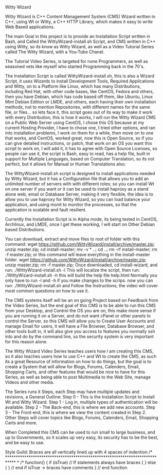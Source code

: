Witty Wizard

Witty Wizard is C++ Content Management System (CMS) Wizard written in C++, using Wt or Witty, 
a C++ HTTP Library, which makes it easy to write Web Based applications.

The main Goal in this project is to provide an Installation Script written in Bash, 
and Called the WittyWizard-install.sh Script,
and CMS written in C++ using Witty, so its know as Witty Wizard,
as well as a Video Tutorial Series called The Witty Wizard, with a You-Tube Chanel. 

The Tutorial Video Series, is targeted for none Programmers, as well as seasoned vets
like myself who started Programming back in the 70's.

The Installation Script is called WittyWizard-install.sh,
this is also a Wizard Script, it uses Wizards to install Development Tools, 
Required Applications and Witty, on to a Platform like Linux, 
which has many Distributions, including Red Hat, with other code bases, 
like CentOS, Fedora and others, then you have Debian, which has code based off them,
like Ubuntu, Linux Mint Debian Edition or LMDE, and others,
each having their own installation methods,
not to mention Repositories, with different names for the same file, or files...
so lets face it, this script goes out of its way to make it work with every Distribution,
this is how it works, I will run the Witty Wizard CMS on a Public Web Server using CentOS, 
I chose this OS because at my current Hosting Provider, I have to chose one, 
I tried other options, and ran into installation problems, I work on them for a while,
then move on to one that works, and CentOS, worked great,
now this is Open Source, 
so if you can give detailed instructions, or patch, that work on an OS you want 
this script to work on, I will add it, it has to agree with Open Source Licenses, 
so people can use it, the script is Bash, easy to read, has a help file,
built in support for Multiple Languages, based on Computer Translation,
so its not perfect, but it allows for Manual or Human Translations also.

The WittyWizard-install.sh script is designed to install applications needed by Witty Wizard,
but it has a Configuration file that allows you to add an unlimited number of servers with
with different roles; so you can install Wt on one server if you want or
it can be used to install haproxy as a stand alone web, email or Database Server,
making it very flexible, the idea is to allow you to use haproxy for Witty Wizard,
so you can load balance your application, and using monit to monitor the processes,
so that the application is scalable and fault resilient.

Currently the Installation Script is in Alpha mode, its being tested in CentOS, Archlinux, and LMDE,
once I get these working, I will start on Other Debian based Distributions.

You can download, extract and move files to root of folder with this command:
wget https://github.com/WittyWizard/install/archive/master.zip; unzip master.zip; cd install-master; mv -v * ..; cd ..; rm -rf install-master; rm -f master.zip;
or this command will leave everything in the install-master folder.
wget https://github.com/WittyWizard/install/archive/master.zip; unzip master.zip; rm -f master.zip;
Once downloaded, cd install-wizard, and run:
./WittyWizard-install.sh -l
This will localize the script,
then run:
./WittyWizard-install.sh -h
this will build the help file help.html
Normally you only have to run -l and -h if you make changes to the scrips.
now you can run: 
./WittyWizard-install.sh
and Follow the Instructions; the video will cover most common questions on how to use it.

The CMS systems itself will be an on going Project based on Feedback from the Video Series,
but the end goal of this CMS is to be able to run this CMS from your Desktop,
and Control the OS you are on, this make more sense if you are running it on a Server,
and do not want cPanel or other panels to control the Server,
so this CMS will allow you to Create User Accounts and manage Email for users, 
it will have a File Browser, Database Browser, and other tools built in,
it will also give you access to features you normally ssh into and do by the command line,
so the security system is very important for this reason alone.

The Witty Wizard Video Series teaches users how I am creating this CMS, 
so it also teaches users how to use C++ and Wt to create the CMS,
as such its a great Resource of information on how to do things,
but the goal is to create a System that will allow for Blogs, Forums, Calenders, Email, Shopping Carts,
and other features that would be nice to have for this Series,
as well as being able to post Multimedia to the Web Site, manage Videos and other media.

The Series runs it Steps, each Step may have multiple updates and revisions, a General Outline:
Step 0 - This is the Installation Script to Install Wt and Witty Wizard.
Step 1 - Log in, multiple types of authentication will be available.
Step 2 - The Back-end, this is where we add new accounts.
Step 3 - The Front end, this is where we view the content created in Step 2.
Other Steps will cover topics like Blogs, Forums, Calenders, Email, Shopping Carts and more.

When Completed this CMS can be used to run small to large business, and up to Governments,
so it scales up very easy, its security has to be the best, and be easy to use.



Style Guild:
Braces are all vertically lined up with 4 spaces of indention
/* ****************************************************************************
 *
 /*
function()
{
    if (isTrue) // If statements always have braces
    {
    }
    else
    {
    } // end if isTrue -> braces have comments
} // end function
